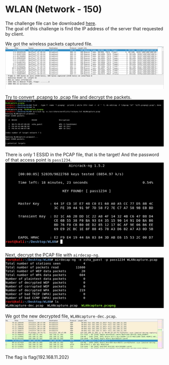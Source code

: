 # WLAN (Network - 150)
  
The challenge file can be downloaded [here](WLANcapture_2c222708abc1c8406992bbb1e6004615.zip).  
The goal of this challenge is find the IP address of the server that requested by client.  
  
We got the wireless packets captured file.  
![802.11](1-802.11.png)  
  
Try to convert .pcapng to .pcap file and decrypt the packets.  
![aircrack](2-aircrack.png)  
  
There is only 1 ESSID in the PCAP file, that is the target!
And the password of that access point is `pass1234`.  
![password](3-password.png)  
  
Next, decrypt the PCAP file with `airdecap-ng`.  
![decap](4-decap.png)  
  
We got the new decrypted file, `WLANcapture-dec.pcap`.  
![flag](5-flag.png)

The flag is flag{192.168.11.202}